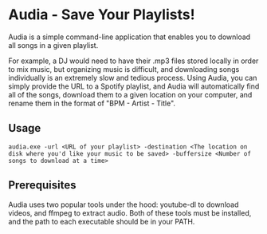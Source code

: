 # Audia - Save Your Playlists!
Audia is a simple command-line application that enables you to download all songs in a given playlist.

For example, a DJ would need to have their .mp3 files stored locally in order to mix music, but organizing music is difficult, and downloading songs individually is an extremely slow and tedious process. Using Audia, you can simply provide the URL to a Spotify playlist, and Audia will automatically find all of the songs, download them to a given location on your computer, and rename them in the format of "BPM - Artist - Title".

## Usage
```
audia.exe -url <URL of your playlist> -destination <The location on disk where you'd like your music to be saved> -buffersize <Number of songs to download at a time>
```

## Prerequisites
Audia uses two popular tools under the hood: youtube-dl to download videos, and ffmpeg to extract audio. Both of these tools must be installed, and the path to each executable should be in your PATH.